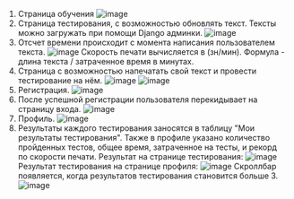 1. Страница обучения
![image](https://github.com/user-attachments/assets/30386a1a-c51a-40a1-91ca-0e81f7bb4c89)
2. Страница тестирования, с возможностью обновлять текст. Тексты можно загружать при помощи Django админки.
![image](https://github.com/user-attachments/assets/f2de76a5-7861-4494-a600-822ba29b8a3e)
3. Отсчет времени происходит с момента написания пользователем текста.
![image](https://github.com/user-attachments/assets/0c5134b3-1504-4127-8aae-fb106841184a)
Скорость печати вычисляется в (зн/мин). Формула - длина текста / затраченное время в минутах.
4. Страница с возможностью напечатать свой текст и провести тестирование на нём.
![image](https://github.com/user-attachments/assets/46e3e191-6a53-47b0-b98c-d491647231fe)
![image](https://github.com/user-attachments/assets/8ed02331-dc55-414b-9ae1-9c2e3c076eef)
5. Регистрация.
![image](https://github.com/user-attachments/assets/0c18e9da-035f-491f-b331-fdd8dd5d9c68)
6. После успешной регистрации пользователя перекидывает на страницу входа.
![image](https://github.com/user-attachments/assets/8db7e1ed-840f-40fe-919f-22a7d500c2ef)
7. Профиль.
![image](https://github.com/user-attachments/assets/53218ba8-760c-42ce-afc6-37081cbaa2fc)
8. Результаты каждого тестирования заносятся в таблицу "Мои результаты тестирования". Также в профиле указано количество пройденных тестов, общее время, затраченное на тесты, и рекорд по скорости печати.
Результат на странице тестирования:
![image](https://github.com/user-attachments/assets/e69616cd-40da-4f94-9861-a5dd51585a04)
Результат тестирования на странице профиля:
![image](https://github.com/user-attachments/assets/f6cd3225-e887-4d79-b5e5-dd4fac1ca2a5)
Скроллбар появляется, когда результатов тестирования становится больше 3.
![image](https://github.com/user-attachments/assets/c151fb3a-1471-4711-ae68-5df9281617d2)











